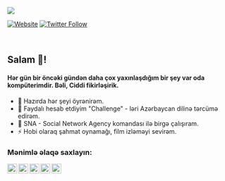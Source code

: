 ![](https://komarev.com/ghpvc/?username=ceyhunqulieff&color=green)

[![Website](https://img.shields.io/website?label=sna.az&style=for-the-badge&url=https%3A%2F%2Fsna.az)](https://sna.az)
[![Twitter Follow](https://img.shields.io/twitter/follow/ceyhunqulieff?color=1DA1F2&logo=twitter&style=for-the-badge)](https://twitter.com/intent/follow?original_referer=https%3A%2F%2Fgithub.com%2Fceyhunqulieff&screen_name=ceyhunqulieff)

<br>

## Salam 👋!

#### Hər gün bir öncəki gündən daha çox yaxınlaşdığım bir şey var oda kompüterimdir. Bəli, Ciddi fikirləşirik.

- 🌱 Hazırda hər şeyi öyrənirəm.
- 👯 Faydalı hesab etdiyim "Challenge" - ləri Azərbaycan dilinə tərcümə edirəm.
- 🥅 SNA - Social Network Agency komandası ilə birgə çalışıram.
- ⚡ Hobi olaraq şahmat oynamağı, film izləməyi sevirəm.

### Mənimlə əlaqə saxlayın:

[<img align="left" alt="SNA.az" width="22px" src="https://www.iconfinder.com/icons/1891027/download/svg/4096" />][website]
[<img align="left" alt="ceyhunqulieff | YouTube" width="22px" src="https://www.iconfinder.com/icons/5296521/download/svg/4096" />][youtube]
[<img align="left" alt="ceyhunqulieff | Twitter" width="22px" src="https://www.iconfinder.com/icons/5296514/download/svg/4096" />][twitter]
[<img align="left" alt="ceyhunqulieff | LinkedIn" width="22px" src="https://www.iconfinder.com/icons/5296501/download/png/512" />][linkedin]
[<img align="left" alt="ceyhunqulieff | Instagram" width="22px" src="https://www.iconfinder.com/icons/5296765/download/svg/4096" />][instagram]

<br>

[website]: https://SNA.az
[twitter]: https://twitter.com/ceyhunqulieff
[youtube]: https://www.youtube.com/channel/UClUe8YhIfOKzU0DMIEs6Qsw
[instagram]: https://instagram.com/ceyhunqulieff
[linkedin]: https://linkedin.com/in/ceyhunqulieff
